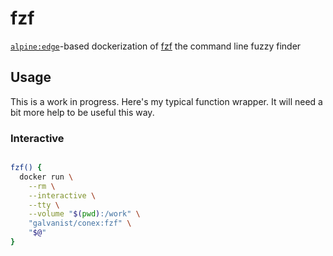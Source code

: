 # fzf

[`alpine:edge`](https://hub.docker.com/_/alpine/)-based dockerization of [fzf](https://github.com/junegunn/fzf) the command line fuzzy finder

## Usage

This is a work in progress. Here's my typical function wrapper. It will need a bit more help to be useful this way.

### Interactive

```sh

fzf() {
  docker run \
    --rm \
    --interactive \
    --tty \
    --volume "$(pwd):/work" \
    "galvanist/conex:fzf" \
    "$@"
}

```
